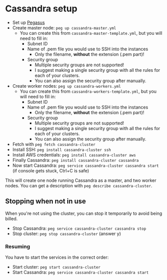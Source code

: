 # Cassandra setup
* Set up [Pegasus](https://github.com/InsightDataScience/pegasus)
* Create master node: `peg up cassandra-master.yml`
	* You can create this from `cassandra-master-template.yml`, but you will need to fill in:
		* Subnet ID
		* Name of .pem file you would use to SSH into the instances
			* Only the filename, **without** the extension (.pem part)!
		* Security group
			* Multiple security groups are not supported!
			* I suggest making a single security group with all the rules for each of your clusters.
			* You can also assign the security group after manually.
* Create worker nodes: `peg up cassandra-workers.yml`
	* You can create this from `cassandra-workers-template.yml`, but you will need to fill in:
		* Subnet ID
		* Name of .pem file you would use to SSH into the instances
			* Only the filename, **without** the extension (.pem part)!
		* Security group
			* Multiple security groups are not supported!
			* I suggest making a single security group with all the rules for each of your clusters.
			* You can also assign the security group after manually.
* Fetch with `peg fetch cassandra-cluster`
* Install SSH: `peg install cassandra-cluster ssh`
* Install AWS credentials: `peg install cassandra-cluster aws`
* Finally Cassandra: `peg install cassandra-cluster cassandra`
* Now start Cassandra: `peg service cassandra-cluster cassandra start`  (if console gets stuck, Ctrl+C is safe)

This will create one node running Cassandra as a master, and two worker nodes. You can get a description with `peg describe cassandra-cluster`.

## Stopping when not in use
When you're not using the cluster, you can stop it temporarily to avoid being billed.

* Stop Cassandra: `peg service cassandra-cluster cassandra stop`
* Stop cluster: `peg stop cassandra-cluster` (answer y)

### Resuming
You have to start the services in the correct order:

* Start cluster: `peg start cassandra-cluster`
* Start Cassandra: `peg service cassandra-cluster cassandra start`


